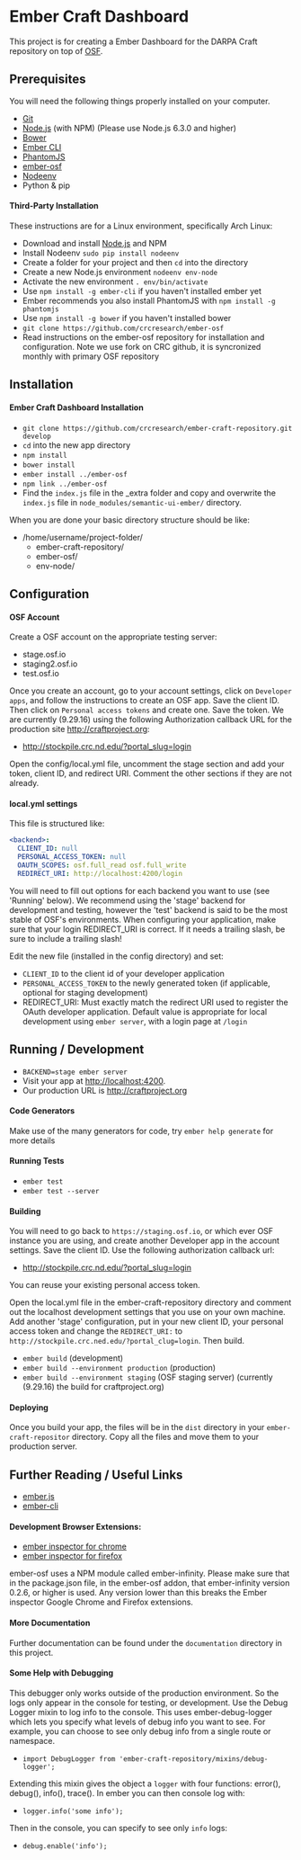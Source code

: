 # Ember Craft Dashboard

This project is for creating a Ember Dashboard for the DARPA Craft repository on top of [OSF](http://osf.io).

## Prerequisites

You will need the following things properly installed on your computer.
 
- [Git](http://git-scm.com/)
- [Node.js](http://nodejs.org/) (with NPM) (Please use Node.js 6.3.0 and higher)
- [Bower](http://bower.io/)
- [Ember CLI](http://ember-cli.com/)
- [PhantomJS](http://phantomjs.org/)
- [ember-osf](http://github.com/crcresearch/ember-osf.git)
- [Nodeenv](https://ekalinin.github.io/nodeenv/)
- Python & pip

#### Third-Party Installation

These instructions are for a Linux environment, specifically Arch Linux:

- Download and install [Node.js](https://nodejs.org/en/download/) and NPM
- Install Nodeenv `sudo pip install nodeenv`
- Create a folder for your project and then `cd` into the directory
- Create a new Node.js environment `nodeenv env-node`
- Activate the new environment `. env/bin/activate`
- Use `npm install -g ember-cli` if you haven't installed ember yet
- Ember recommends you also install PhantomJS with `npm install -g phantomjs`
- Use `npm install -g bower` if you haven't installed bower
- `git clone https://github.com/crcresearch/ember-osf`
- Read instructions on the ember-osf repository for installation and configuration. Note we use fork on CRC github,
it is syncronized monthly with primary OSF repository

## Installation

#### Ember Craft Dashboard Installation

- `git clone https://github.com/crcresearch/ember-craft-repository.git develop`
- `cd` into the new app directory
- `npm install`
- `bower install`
- `ember install ../ember-osf`
- `npm link ../ember-osf`
- Find the `index.js` file in the _extra folder and copy and overwrite the `index.js` file in
`node_modules/semantic-ui-ember/` directory.

When you are done your basic directory structure should be like:

- /home/username/project-folder/ 
  - ember-craft-repository/
  - ember-osf/
  - env-node/

## Configuration

#### OSF Account

Create a OSF account on the appropriate testing server:
- stage.osf.io
- staging2.osf.io
- test.osf.io

Once you create an account, go to your account settings, click on `Developer apps`, and follow the instructions to
create an OSF app.  Save the client ID.  Then click on `Personal access tokens` and create one.  Save the token. We
are currently (9.29.16) using the following Authorization callback URL for the production site http://craftproject.org:

- <http://stockpile.crc.nd.edu/?portal_slug=login>

Open the config/local.yml file, uncomment the stage section and add your token, client ID, and redirect URI. Comment
the other sections if they are not already.

#### local.yml settings

This file is structured like:
```yaml
<backend>:
  CLIENT_ID: null
  PERSONAL_ACCESS_TOKEN: null
  OAUTH_SCOPES: osf.full_read osf.full_write
  REDIRECT_URI: http://localhost:4200/login
```

You will need to fill out options for each backend you want to use (see 'Running' below).
We recommend using the 'stage' backend for development and testing, however the 'test' backend is said to be
the most stable of OSF's environments.  When configuring your application, make sure that your login REDIRECT_URI
is correct.  If it needs a trailing slash, be sure to include a trailing slash!

Edit the new file (installed in the config directory) and set:
- `CLIENT_ID` to the client id of your developer application
- `PERSONAL_ACCESS_TOKEN` to the newly generated token (if applicable, optional for staging development)
- REDIRECT_URI: Must exactly match the redirect URI used to register the OAuth developer application.
Default value is appropriate for local development using `ember server`, with a login page at `/login`

## Running / Development

- `BACKEND=stage ember server`
- Visit your app at <http://localhost:4200>.
- Our production URL is <http://craftproject.org>

#### Code Generators

Make use of the many generators for code, try `ember help generate` for more details

#### Running Tests

- `ember test`
- `ember test --server`

#### Building
You will need to go back to `https://staging.osf.io`, or which ever OSF instance you are using, and create another
Developer app in the account settings.  Save the client ID.  Use the following authorization callback url:

- <http://stockpile.crc.nd.edu/?portal_slug=login>

You can reuse your existing personal access token.

Open the local.yml file in the ember-craft-repository directory and comment out the localhost development settings
that you use on your own machine.  Add another 'stage' configuration, put in your new client ID, your personal access
token and change the `REDIRECT_URI:` to `http://stockpile.crc.ned.edu/?portal_clug=login`. Then build.

- `ember build` (development)
- `ember build --environment production` (production)
- `ember build --environment staging` (OSF staging server) (currently (9.29.16) the build for craftproject.org)

#### Deploying

Once you build your app, the files will be in the `dist` directory in your `ember-craft-repositor` directory.  Copy
all the files and move them to your production server.

## Further Reading / Useful Links

- [ember.js](http://emberjs.com/)
- [ember-cli](http://ember-cli.com/)

#### Development Browser Extensions:

- [ember inspector for chrome](https://chrome.google.com/webstore/detail/ember-inspector/bmdblncegkenkacieihfhpjfppoconhi)
- [ember inspector for firefox](https://addons.mozilla.org/en-US/firefox/addon/ember-inspector/)

ember-osf uses a NPM module called ember-infinity.  Please make sure that in the package.json file, in the ember-osf
addon, that ember-infinity version 0.2.6, or higher is used.  Any version lower than this breaks the Ember inspector
Google Chrome and Firefox extensions.

#### More Documentation
Further documentation can be found under the `documentation` directory in this project.

#### Some Help with Debugging
This debugger only works outside of the production environment. So the logs only appear in the console for testing, or development.
Use the Debug Logger mixin to log info to the console. This uses ember-debug-logger which lets you specify what levels
of debug info you want to see. For example, you can choose to see only debug info from a single route or namespace.

- `import DebugLogger from 'ember-craft-repository/mixins/debug-logger';`

Extending this mixin gives the object a `logger` with four functions: error(), debug(), info(), trace(). In ember you can then console log
with:

- `logger.info('some info');`

Then in the console, you can specify to see only `info` logs:

- `debug.enable('info');` 

